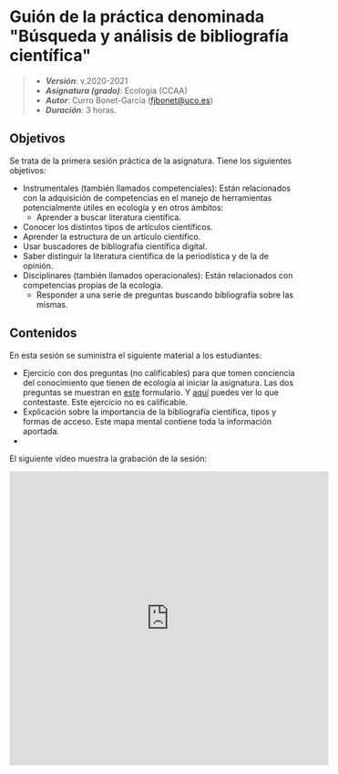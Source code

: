 # Guión de la práctica denominada "Búsqueda y análisis de bibliografía científica"


> + **_Versión_**: v.2020-2021
> + **_Asignatura (grado)_**: Ecología (CCAA)
> + **_Autor_**: Curro Bonet-García (fjbonet@uco.es)
> + **_Duración_**:  3 horas.



## Objetivos 

Se trata de la primera sesión práctica de la asignatura. Tiene los siguientes objetivos:

+ Instrumentales (también llamados competenciales): Están relacionados con la adquisición de competencias en el manejo de herramientas potencialmente útiles en ecología y en otros ámbitos:
   + Aprender a buscar literatura científica.
+ Conocer los distintos tipos de artículos científicos.
+ Aprender la estructura de un artículo científico.
+ Usar buscadores de bibliografía científica digital.
+ Saber distinguir la literatura científica de la periodística y de la de opinión. 
+ Disciplinares (también llamados operacionales): Están relacionados con competencias propias de la ecología.
   + Responder a una serie de preguntas buscando bibliografía sobre las mismas.

 ## Contenidos
En esta sesión se suministra el siguiente material a los estudiantes:
+ Ejercicio con dos preguntas (no calificables) para que tomen conciencia del conocimiento que tienen de ecología al iniciar la asignatura. Las dos preguntas se muestran en [este](https://docs.google.com/forms/d/e/1FAIpQLSfNbvMIpKVolw8l27dajrz4sM2uep76SKwqjGjceX0rqJh94Q/viewform?usp=sf_link) formulario. Y [aquí](https://docs.google.com/spreadsheets/d/1IbaX-pGFrcvZ7gKjhf-8iWWcM_osWmHQNAz7nQjWyTg/edit?usp=sharing) puedes ver lo que contestaste. Este ejercicio no es calificable. 
+ Explicación sobre la importancia de la bibliografía científica, tipos y formas de acceso. Este mapa mental contiene toda la información aportada.
+ 


El siguiente vídeo muestra la grabación de la sesión:

<iframe width="560" height="515" src="https://www.youtube.com/embed/TqPveBFbNOA" frameborder="0" allow="accelerometer; autoplay; clipboard-write; encrypted-media; gyroscope; picture-in-picture" allowfullscreen></iframe>

